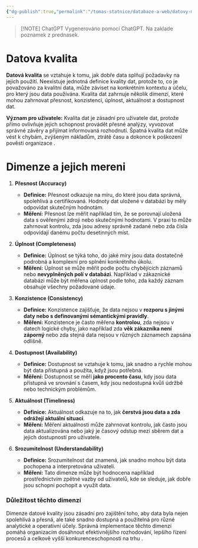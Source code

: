 ```yaml
---
{"dg-publish":true,"permalink":"/tomas-statnice/databaze-a-web/datovy-management/procesy-zprcovani-dat/kvalita-dat-dimenze-pro-mereni/","tags":["tomas","datovy_management","databaze_a_web"],"noteIcon":""}
---
```


> [!NOTE] ChatGPT
> Vygenerováno pomocí ChatGPT. Na zaklade poznamek z prednasek.

# Datova kvalita
**Datová kvalita** se vztahuje k tomu, jak dobře data splňují požadavky na jejich použití. Neexistuje jednotná definice kvality dat, protože to, co je považováno za kvalitní data, může záviset na konkrétním kontextu a účelu, pro který jsou data používána. Kvalita dat zahrnuje několik dimenzí, které mohou zahrnovat přesnost, konzistenci, úplnost, aktuálnost a dostupnost dat.

**Význam pro uživatele:**
Kvalita dat je zásadní pro uživatele dat, protože přímo ovlivňuje jejich schopnost provádět přesné analýzy, vyvozovat správné závěry a přijímat informovaná rozhodnutí. Špatná kvalita dat může vést k chybám, zvýšeným nákladům, ztrátě času a dokonce k poškození pověsti organizace .

# Dimenze a jejich mereni
1. **Přesnost (Accuracy)**
   - **Definice:** Přesnost odkazuje na míru, do které jsou data správná, spolehlivá a certifikovaná. Hodnoty dat uložené v databázi by měly odpovídat skutečným hodnotám.
   - **Měření:** Přesnost lze měřit například tím, že se porovnají uložená data s ověřenými zdroji nebo skutečnými hodnotami. V praxi to může zahrnovat kontrolu, zda jsou adresy správně zadané nebo zda čísla odpovídají danému počtu desetinných míst.

2. **Úplnost (Completeness)**
   - **Definice:** Úplnost se týká toho, do jaké míry jsou data dostatečně podrobná a komplexní pro splnění konkrétního úkolu.
   - **Měření:** Úplnost se může měřit podle počtu chybějících záznamů nebo **nevyplněných polí v databázi**. Například v zákaznické databázi může být měřena úplnost podle toho, zda každý záznam obsahuje všechny požadované údaje.

3. **Konzistence (Consistency)**
   - **Definice:** Konzistence zajišťuje, že data nejsou v **rozporu s jinými daty nebo s definovanými sémantickými pravidly**.
   - **Měření:** Konzistence je často měřena **kontrolou**, zda nejsou v datech logické chyby, jako například zda **věk zákazníka není záporný** nebo zda stejná data nejsou v různých záznamech zapsána odlišně.

4. **Dostupnost (Availability)**
   - **Definice:** Dostupnost se vztahuje k tomu, jak snadno a rychle mohou být data přístupná a použita, když jsou potřebná.
   - **Měření:** Dostupnost se měří **jako procento času**, kdy jsou data přístupná ve srovnání s časem, kdy jsou nedostupná kvůli údržbě nebo technickým problémům.

5. **Aktuálnost (Timeliness)**
   - **Definice:** Aktuálnost odkazuje na to, jak **čerstvá jsou data a zda odrážejí aktuální situaci**.
   - **Měření:** Měření aktuálnosti může zahrnovat kontrolu, jak často jsou data aktualizována nebo jaký je časový odstup mezi sběrem dat a jejich dostupností pro uživatele.

6. **Srozumitelnost (Understandability)**
   - **Definice:** Srozumitelnost dat znamená, jak snadno mohou být data pochopena a interpretována uživateli.
   - **Měření:** Tato dimenze může být hodnocena například prostřednictvím zpětné vazby od uživatelů, kde se sleduje, jak dobře jsou schopni pochopit a využít data.

### Důležitost těchto dimenzí
Dimenze datové kvality jsou zásadní pro zajištění toho, aby data byla nejen spolehlivá a přesná, ale také snadno dostupná a použitelná pro různé analytické a operativní účely. Správná implementace těchto dimenzí pomáhá organizacím dosáhnout efektivnějšího rozhodování, lepšího řízení procesů a celkově vyšší konkurenceschopnosti na trhu .